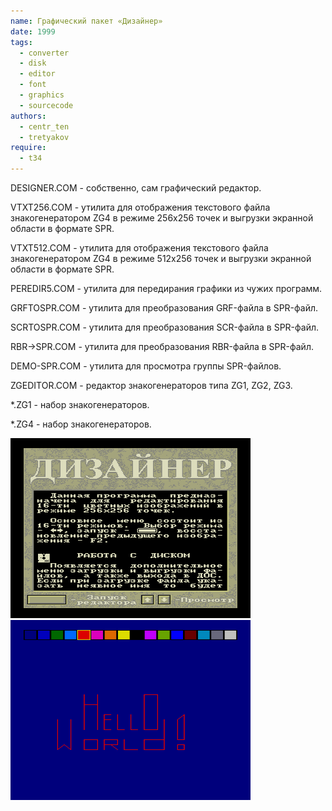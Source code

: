 ```yaml
---
name: Графический пакет «Дизайнер»
date: 1999
tags:
  - converter
  - disk
  - editor
  - font
  - graphics
  - sourcecode
authors:
  - centr_ten
  - tretyakov
require:
  - t34
---
```


DESIGNER.COM - собственно, сам графический редактор.

VTXT256.COM - утилита для отображения текстового файла знакогенератором ZG4 в режиме 256x256 точек и выгрузки экранной области в формате SPR.

VTXT512.COM - утилита для отображения текстового файла знакогенератором ZG4 в режиме 512x256 точек и выгрузки экранной области в формате SPR.

PEREDIR5.COM - утилита для передирания графики из чужих программ.

GRFTOSPR.COM - утилита для преобразования GRF-файла в SPR-файл.

SCRTOSPR.COM - утилита для преобразования SCR-файла в SPR-файл.

RBR->SPR.COM - утилита для преобразования RBR-файла в SPR-файл.

DEMO-SPR.COM - утилита для просмотра группы SPR-файлов.

ZGEDITOR.COM - редактор знакогенераторов типа ZG1, ZG2, ZG3.

*.ZG1 - набор знакогенераторов.

*.ZG4 - набор знакогенераторов.

![Screenshot 1](designer1.png)
![Screenshot 2](designer2.png)
